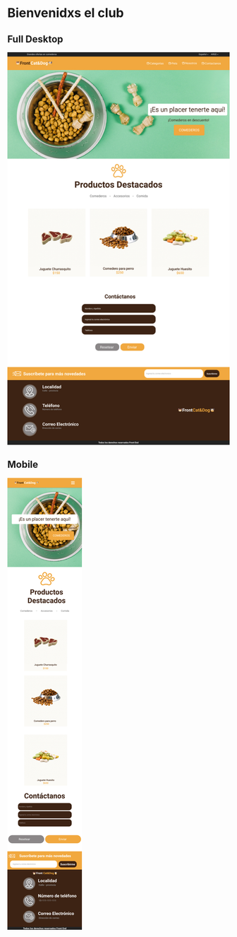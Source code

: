 # Bienvenidxs el club
## Full Desktop
![Design preview](./design/Full%20Desktop.jpg)
## Mobile
![Design preview](./design/Mobile.jpg)


<!-- ## marcar cajas -->

<!-- ![Design box ](./design/drawio.png) -->